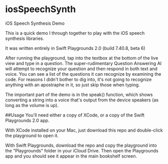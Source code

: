 # iosSpeechSynth
iOS Speech Synthesis Demo

This is a quick demo I through together to play with the iOS speech synthesis libraries. 

It was written entirely in Swift Playgrounds 2.0 (build 7.40.8, beta 6)

After running the playground, tap into the textbox at the bottom of the live view and type in a question.  The super-rudimentary Question Answering AI will attempt to recognize your question and then respond in both text and voice.  You can see a list of the questions it can recognize by examining the code.  For reasons I didn't bother to dig into, it's not going to recognize anything with an apostraphe in it, so just skip those when typing.

The important part of the demo is in the speak() function, which shows converting a string into a voice that's output from the device speakers (as long as the volume is up).

##Usage
You'll need either a copy of XCode, or a copy of the Swift Playgrounds 2.0 app.  

With XCode installed on your Mac, just download this repo and double-click the playground to open it.  

With Swift Playgrounds, download the repo and copy the playground into the "Playgrounds" folder in your iCloud Drive.  Then open the Playgrounds app and you should see it appear in the main bookshelf screen.
